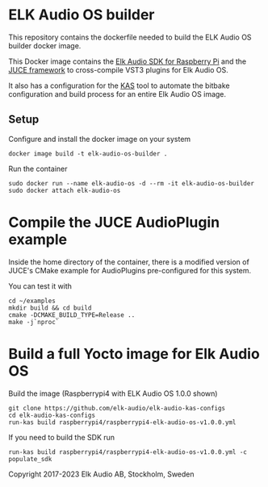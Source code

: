 # ELK Audio OS builder

This repository contains the dockerfile needed to build the ELK Audio OS builder docker image.

This Docker image contains the [Elk Audio SDK for Raspberry Pi](https://github.com/elk-audio/elkpi-sdk) and the [JUCE framework](https://github.com/juce-framework/JUCE) to cross-compile VST3 plugins for Elk Audio OS.

It also has a configuration for the [KAS](https://github.com/siemens/kas) tool to automate the bitbake configuration and build process for an entire Elk Audio OS image.

## Setup

Configure and install the docker image on your system
  ```
  docker image build -t elk-audio-os-builder .
  ```

Run the container
  ```
  sudo docker run --name elk-audio-os -d --rm -it elk-audio-os-builder
  sudo docker attach elk-audio-os
  ```

# Compile the JUCE AudioPlugin example

Inside the home directory of the container, there is a modified version of JUCE's CMake example for AudioPlugins pre-configured for this system.

You can test it with
  ```
  cd ~/examples
  mkdir build && cd build
  cmake -DCMAKE_BUILD_TYPE=Release ..
  make -j`nproc`
  ```

# Build a full Yocto image for Elk Audio OS

Build the image (Raspberrypi4 with ELK Audio OS 1.0.0 shown)
  ```
  git clone https://github.com/elk-audio/elk-audio-kas-configs
  cd elk-audio-kas-configs
  run-kas build raspberrypi4/raspberrypi4-elk-audio-os-v1.0.0.yml
  ```

  If you need to build the SDK run
  ```
  run-kas build raspberrypi4/raspberrypi4-elk-audio-os-v1.0.0.yml -c populate_sdk
  ```

Copyright 2017-2023 Elk Audio AB, Stockholm, Sweden

